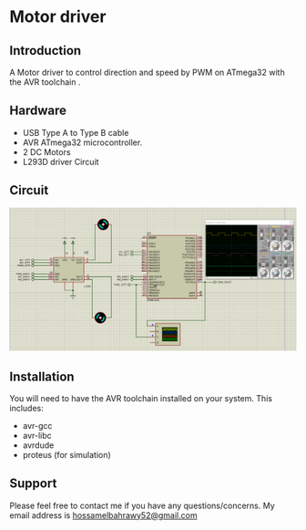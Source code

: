 Motor driver
================

Introduction
------------
A Motor driver to control direction and speed by PWM on ATmega32 with the AVR toolchain .

Hardware
--------
* USB Type A to Type B cable
* AVR ATmega32 microcontroller.
* 2 DC Motors
* L293D driver Circuit

Circuit
--------
![Motor](circuit/motor.PNG)

Installation
------------
You will need to have the AVR toolchain installed on your system. This includes:
* avr-gcc
* avr-libc
* avrdude
* proteus  (for simulation)

Support
------
Please feel free to contact me if you have any questions/concerns. My email address is hossamelbahrawy52@gmail.com
